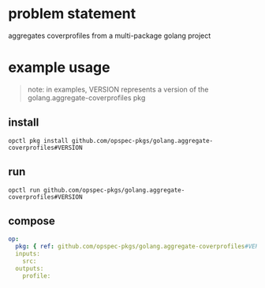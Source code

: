 # problem statement
aggregates coverprofiles from a multi-package golang project

# example usage

> note: in examples, VERSION represents a version of the golang.aggregate-coverprofiles pkg

## install

```shell
opctl pkg install github.com/opspec-pkgs/golang.aggregate-coverprofiles#VERSION
```

## run

```
opctl run github.com/opspec-pkgs/golang.aggregate-coverprofiles#VERSION
```

## compose

```yaml
op:
  pkg: { ref: github.com/opspec-pkgs/golang.aggregate-coverprofiles#VERSION }
  inputs: 
    src:
  outputs:
    profile:
```
